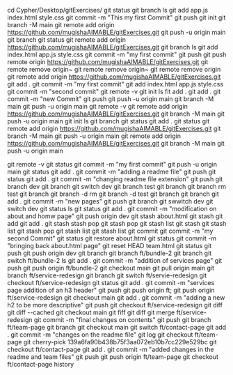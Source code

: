 cd Cypher/Desktop/gitExercises/
git status
git branch
ls
git add app.js index.html style.css
git commit -m "This my first Commit"
git push
git init
git branch -M main
git remote add origin https://github.com/mugishaAIMABLE/gitExercises.git
git push -u origin main
git branch
git status
git remote add origin https://github.com/mugishaAIMABLE/gitExercises.git
git branch
ls
git add index.html app.js style.css
git commit -m "my first commit"
git push
git push remote origin https://github.com/mugishaAIMABLE/gitExercises.git
git remote remove origin~
git remote remove origin~
git remote remove origin
git remote add origin https://github.com/mugishaAIMABLE/gitExercises.git
git add .
git commit -m "my first commit" git add index.html app.js style.css
git commit -m "second commit"
git remote -v
git init
ls
fit add .
git add .
git commit -m "new Commit"
git push
git push -u origin main
git branch -M main
git push -u origin main
git remote -v
git remote add origin https://github.com/mugishaAIMABLE/gitExercises.git
git branch -M main
git push -u origin main
git init
ls
git branch git status
git add .
git status
git remote add origin https://github.com/mugishaAIMABLE/gitExercises.git
git branch -M main
git push -u origin main
git remote add origin https://github.com/mugishaAIMABLE/gitExercises.git
git branch -M main
git push -u origin main

git remote -v
git status
git commit -m "my first commit"
git push -u origin main
git status
git add .
git commit -m "adding a readme file"
git push
git status
git add .
git commit -m "changing readme file extension"
git push
git branch dev
git branch
git switch dev
git branch test
git branch
git branch rm test
git branch
git branch -d rm
git branch -d test
git branch
git branch
git add .
git commit -m "new pages"
git push
git branch
git swwitch dev
git switch dev
git status
ls
git status
git add .
git commit -m "modification on about and homw page"
git push origin dev
git stash about.html
git stash
git add
git add .
git stash
stash pop
git stash pop
git stash list
git stash
git stash list
git stash pop
git stash list
git stash list
git commit
git commit -m "my second Commit"
git status
git restore about.html
git status
git commit -m "bringing back about.html page"
git reset HEAD team.html
git status
git push
git push origin dev
git branch
git branch ft/bundle-2
git branch
git switch ft/bundle-2
ls
git add .
git commit -m "addition of services page"
git push
git push origin ft/bundle-2
git checkout main
git pull origin main
git branch ft/service-redesign
git branch
git switch ft/servie-redesign
git checkout ft/service-redesign
git status
git add .
git commit -m "services page addition of an h3 header"
git push
git push origin ft;
git push origin ft/service-redesign
git checkout main
git add .
git commit -m "adding a new h2 to be more descriptive"
git push
git checkout ft/service-redesign
git diff
git diff --cached
git checkout main
git fiff
git diff
git merge ft/service-redesign
git commit -m "final changes on contents"
git push
git branch ft/team-page
git branch
git checkout main
git switch ft/contact-page
git add .
git commit -m "changes on the readme file"
git log
git checkout ft/team-page
git cherry-pick 139a6fa90b438b75f3aa072eb10b7cc229e529bc
git checkout ft/contact-page
git add .
git commit -m "added changes in the readme and team files"
git push
git push origin ft/team-page
git checkout ft/contact-page
history
